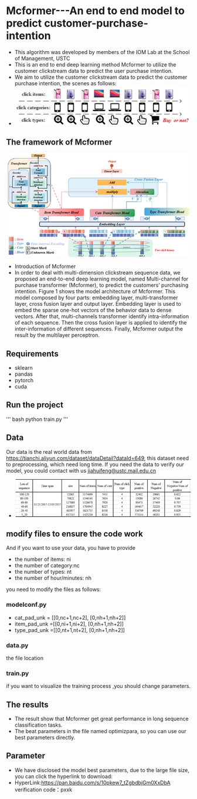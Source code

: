 
# Mcformer---An end to end model to predict customer-purchase-intention
* This algorithm was developed by members of the IOM Lab at the School of Management, USTC
* This is an end to end deep learning method Mcformer to utilize the customer clickstream data to predict the user purchase intention.
* We aim to utilize the customer clickstream data to predict the customer purchase intention, the scenes as follows:
* ![question](https://github.com/jhfeng0215/prediction-of-customer-purchase-intention/blob/main/Mcformer/pictures/ques.png)

## The framework of Mcformer
![Framework of Mcformer](https://github.com/jhfeng0215/prediction-of-customer-purchase-intention/blob/main/Mcformer/pictures/modelframe.png)
* Introduction of Mcformer
*  In order to deal with multi-dimension clickstream sequence data, we proposed an end-to-end deep learning model, named Multi-channel for purchase transformer (Mcformer), to predict the customers’ purchasing intention. Figure 1 shows the model architecture of Mcformer. This model composed by four parts: embedding layer, multi-transformer layer, cross fusion layer and output layer. Embedding layer is used to embed the sparse one-hot vectors of the behavior data to dense vectors. After that, multi-channels transformer identify intra-information of each sequence. Then the cross fusion layer is applied to identify the inter-information of different sequences. Finally, Mcformer output the result by the multilayer perceptron. 

## Requirements 
* sklearn
* pandas
* pytorch
* cuda

## Run the project

''' bash
python train.py
'''

## Data
Our data is the real world data from  https://tianchi.aliyun.com/dataset/dataDetail?dataId=649, this dataset need to preprocessing, which need long time.
If you need the data to verify our model, you could contact with us jiahuifeng@ustc.mail.edu.cn
* ![data](https://github.com/jhfeng0215/prediction-of-customer-purchase-intention/blob/main/Mcformer/pictures/datades.png)

## modify files to ensure the code work
And if you want to use your data, you have to provide
* the number of items: ni
* the number of category:nc
* the number of types: nt
* the number of hour/minutes: nh

you need to modify the files as follows: 
### modelconf.py 
* cat_pad_unk = [[0,nc+1,nc+2], [0,nh+1,nh+2]]
* item_pad_unk =[[0,ni+1,ni+2], [0,nh+1,nh+2]]
* type_pad_unk =[[0,nt+1,nt+2], [0,nh+1,nh+2]]

### data.py 
the file location

### train.py
if you want to visualize the training process ,you should change parameters.

## The results
* The result show that Mcformer get great performance in long sequence classification tasks.
* The beat parameters in the file named optimizpara, so you can use our best parameters directly.

## Parameter
* We have disclosed the model best parameters, due to the large file size, you can click the hyperlink to download:
* HyperLink:https://pan.baidu.com/s/10pkew7_tZgbdbjGm0XxDbA verification code：pxxk











